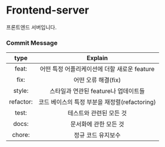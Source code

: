 # Frontend-server
프론트엔드 서버입니다.

### Commit Message

|   type    |                    Explain                    |
| :-------: | :-------------------------------------------: |
|   feat:   | 어떤 특정 어플리케이션에 더할 새로운 feature  |
|   fix:    |              어떤 오류 해결(fix)              |
|  style:   |     스타일과 연관된 feature나 업데이트들      |
| refactor: | 코드 베이스의 특정 부분을 재정렬(refactoring) |
|   test:   |            테스트와 관련된 모든 것            |
|   docs:   |             문서화에 관한 모든 것             |
|  chore:   |              정규 코드 유지보수               |
